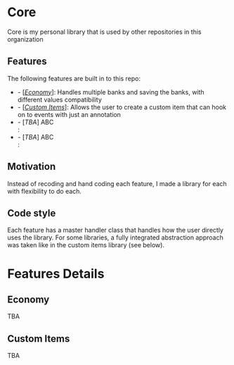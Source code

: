 # Core

Core is my personal library that is used by other repositories in this organization 

## Features

The following features are built in to this repo:

<ul>
<li>- [<i><a href="#economy">Economy</a></i>]: Handles multiple banks and saving the banks, with different values compatibility</li>
<li>- [<i><a href="#custom-items">Custom Items</a></i>]: Allows the user to create a custom item that can hook on to events with just an annotation</li>
<li>- [<i>TBA</i>] ABC</li>: 
<li>- [<i>TBA</i>] ABC</li>: 
</ul>

## Motivation

Instead of recoding and hand coding each feature, I made a library for each with flexibility to do each.

## Code style

Each feature has a master handler class that handles how the user directly uses the library. For some libraries, a fully integrated abstraction approach was taken like in the custom items library (see below).



# Features Details

## Economy

TBA

## Custom Items

TBA

